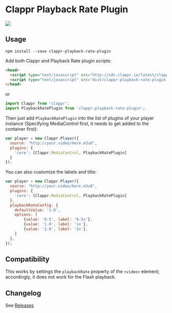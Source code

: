 # Clappr Playback Rate Plugin

<img src="https://raw.githubusercontent.com/bikegriffith/clappr-playback-rate-plugin/master/screenshot.png"/>

## Usage

```
npm install --save clappr-playback-rate-plugin
```

Add both Clappr and Playback Rate plugin scripts:

```html
<head>
  <script type="text/javascript" src="http://cdn.clappr.io/latest/clappr.min.js"></script>
  <script type="text/javascript" src="dist/clappr-playback-rate-plugin.js"></script>
</head>
```
or
```javascript
import Clappr from 'clappr';
import PlaybackRatePlugin from 'clappr-playback-rate-plugin';
```

Then just add `PlaybackRatePlugin` into the list of plugins of your player instance (Specifying MediaControl first, it needs to get added to the container first):

```javascript
var player = new Clappr.Player({
  source: "http://your.video/here.m3u8",
  plugins: {
    'core': [Clappr.MediaControl, PlaybackRatePlugin]
  }
});
```

You can also customize the labels and title:

```javascript
var player = new Clappr.Player({
  source: "http://your.video/here.m3u8",
  plugins: {
    'core': [Clappr.MediaControl, PlaybackRatePlugin]
  },
  playbackRateConfig: {
    defaultValue: '1.0',
    options: [
        {value: '0.5', label: '0.5x'},
        {value: '1.0', label: '1x'},
        {value: '2.0', label: '2x'},
    ]
  },
});
```

## Compatibility

This works by settings the `playbackRate` property of the `<video>` element; accordingly, it does
not work for the Flash playback.


## Changelog

See [Releases](https://github.com/bikegriffith/clappr-playback-rate-plugin/releases)

